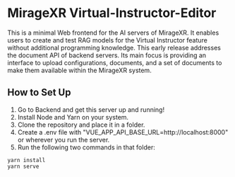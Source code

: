# MirageXR Virtual-Instructor-Editor
This is a minimal Web frontend for the AI servers of MirageXR. It enables users to create and test RAG models for the 
Virtual Instructor feature without additional programming knowledge. This early release addresses the document API of 
backend servers. Its main focus is providing an interface to upload configurations, documents, and a set of documents 
to make them available within the MirageXR system.
## How to Set Up
1. Go to Backend and get this server up and running!
2. Install Node and Yarn on your system. 
3. Clone the repository and place it in a folder. 
4. Create a .env file with "VUE_APP_API_BASE_URL=http://localhost:8000" or wherever you run the server. 
5. Run the following two commands in that folder:
```
yarn install 
yarn serve
```